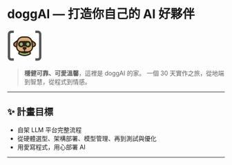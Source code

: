 # doggAI — 打造你自己的 AI 好夥伴

<img src="images/doggiAItitle.png" width="80" height="73" alt="doggAI logo">

> **穩健可靠、可愛溫馨**，這裡是 doggAI 的家。
> 一個 30 天實作之旅，從地端到智慧，從程式到情感。

---

## ✨ 計畫目標
- 自架 LLM 平台完整流程
- 從硬體選型、架構部署、模型管理、再到測試與優化
- 用愛寫程式，用心部署 AI

---